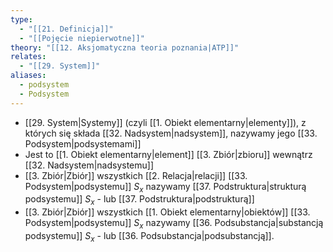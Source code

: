```yaml
---
type:
  - "[[21. Definicja]]"
  - "[[Pojęcie niepierwotne]]"
theory: "[[12. Aksjomatyczna teoria poznania|ATP]]"
relates:
  - "[[29. System]]"
aliases:
  - podsystem
  - Podsystem
---
```

- [[29. System|Systemy]] (czyli [[1. Obiekt elementarny|elementy]]), z których się składa [[32. Nadsystem|nadsystem]], nazywamy jego [[33. Podsystem|podsystemami]]
- Jest to [[1. Obiekt elementarny|element]] [[3. Zbiór|zbioru]] wewnątrz [[32. Nadsystem|nadsystemu]]
- [[3. Zbiór|Zbiór]] wszystkich [[2. Relacja|relacji]] [[33. Podsystem|podsystemu]] $S_{x}$ nazywamy [[37. Podstruktura|strukturą podsystemu]] $S_{x}$ - lub [[37. Podstruktura|podstrukturą]]
- [[3. Zbiór|Zbiór]] wszystkich [[1. Obiekt elementarny|obiektów]] [[33. Podsystem|podsystemu]] $S_{x}$ nazywamy [[36. Podsubstancja|substancją podsystemu]] $S_{x}$ - lub [[36. Podsubstancja|podsubstancją]].